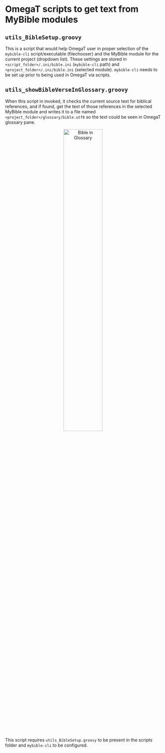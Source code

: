 # OmegaT scripts to get text from MyBible modules

## `utils_BibleSetup.groovy`

This is a script that would help OmegaT user in proper selection of the `mybible-cli` script/executable (filechooser) and the MyBible module for the current project (dropdown list). These settings are stored in `<script_folder>/.ini/bible.ini` (`mybible-cli` path) and `<project_folder>/.ini/bible.ini` (selected module). `mybible-cli` needs to be set up prior to being used in OmegaT via scripts.

## `utils_showBibleVerseInGlossary.groovy`

When this script in invoked, it checks the current source text for biblical references, and if found, get the text of those references in the selected MyBible module and writes it to a file named `<project_folder>/glossary/bible.utf8` so the text could be seen in OmegaT glossary pane.
<div align="center"><img scr="https://github.com/user-attachments/assets/dd4a8795-915d-4270-9ea8-6f7fedc38d77" width="50%" alt="Bible in Glossary" title="Bible in Glossary"></div>

This script requires `utils_BibleSetup.groovy` to be present in the scripts folder and `mybible-cli` to be configured.
